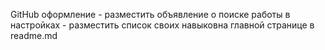 GitHub оформление
    - разместить объявление о поиске работы в настройках
    - разместить список своих навыковна главной странице в readme.md